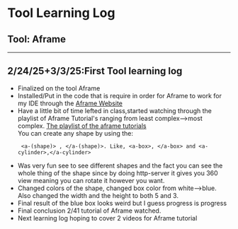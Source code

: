 # Tool Learning Log

## Tool: Aframe

---

## 2/24/25+3/3/25:First Tool learning log

  <ul>
  <li>Finalized on the tool Aframe</li>
  <li>Installed/Put in the code that is require in order for Aframe to work for my IDE through the <a href= "https://aframe.io/docs/1.7.0/introduction/"> Aframe Website</a></li>
  <li>Have a little bit of time lefted in class,started watching through the playlist of Aframe Tutorial's ranging from least complex-->most complex.
    <a href="https://www.youtube.com/watch?v=ktjMCanKNLk&list=PL8MkBHej75fJD-HveDzm4xKrciC5VfYuV">The playlist of the aframe tutorials</a></li>
  You can create any shape by using the:
  
     <a-(shape)> , </a-(shape)>. Like, <a-box>, </a-box> and <a-cylinder>,</a-cylinder> 
  <li> Was very fun see to see different shapes and the fact you can see the whole thing of the shape since by doing http-server it gives you 360 view meaning you can rotate it however you want.</li>
  <li> Changed colors of the shape, changed box color from white-->blue. Also changed the width and the height to both 5 and 3.</li>
  <li>Final result of the blue box looks weird but I guess progress is progress</li>
  <li> Final conclusion 2/41 tutorial of Aframe watched. </li>
  <li>Next learning log hoping to cover 2 videos for Aframe tutorial</li>
</ul>

### 


<!-- 
* Links you used today (websites, videos, etc)
* Things you tried, progress you made, etc
* Challenges, a-ha moments, etc
* Questions you still have
* What you're going to try next
-->
